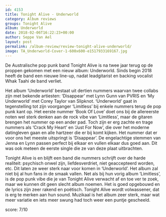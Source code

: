 ```yaml
---
id: 4153
title: Tonight Alive - Underworld
category: Album reviews
groups: Tonight Alive
album: Underworld
date: 2018-02-06T16:22:23+00:00
author: Seppe Van Ael
layout: post
permalink: /album-review/review-tonight-alive-underworld/
image: TA_Underworld-Cover-1-600x600-e1517933169167.jpg
---
```

De Australische pop punk band Tonight Alive is na twee jaar terug op de proppen gekomen met een nieuw album: Underworld. Sinds begin 2018 heeft de band een nieuwe line-up, nadat leadgitarist en backing vocalist Whak Taahi de band verliet.

Het album ‘Underworld’ bestaat uit dertien nummers waarvan twee collabs zijn met bekende artiesten: ‘Disappear’ met Lynn Gunn van PVRIS en ‘My Underworld’ met Corey Taylor van Slipknot. ‘Underworld’ gaat in tegenstelling tot zijn voorganger ‘Limitless’ bij enkele nummers terug de pop punk kant op. Het eerste nummer ‘Book Of Love’ doet ons bij de allereerste noten wel sterk denken aan de rock vibe van ‘Limitless’, maar de gitaren brengen het nummer op een ander pad. Toch zijn er erg zachte en trage nummers als ‘Crack My Heart’ en ‘Just For Now’, die over het moderne datingleven gaan en alle hartzeer die er bij komt kijken. Het nummer dat er voor ons het meeste uitspringt is ‘Disappear’. De engelachtige stemmen van Jenna en Lynn passen perfect bij elkaar en vullen elkaar dus goed aan. Dit was ook meteen de eerste single die ze van deze plaat uitbrachten.

Tonight Alive is en blijft een band die nummers schrijft over de harde realiteit: psychisch onwel zijn, liefdesverdriet, niet geaccepteerd worden, etc. Dit laten ze weer sterk naar voor komen in ‘Underworld’. Het album zal niet bij al hun fans in de smaak vallen. Net als bij hun vorig album ‘Limitless’, is de pop punk vibe die je van Tonight Alive verwacht af en toe ver te zoek, maar we kunnen dit geen slecht album noemen. Het is goed opgebouwd en de lyrics zijn zeer rakend en poëtisch. Tonight Alive wordt volwassener, dat is erg te merken aan hun sound. Muzikaal is het album zeer sterk, maar wat meer variatie en iets meer swung had toch weer een puntje gescheeld.

score: 7/10

&nbsp;